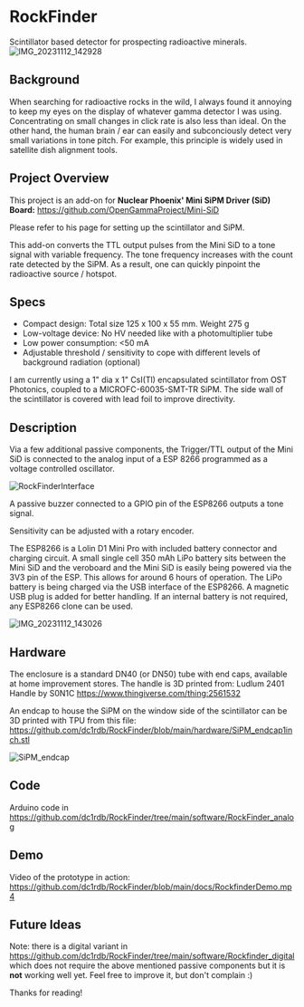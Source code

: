 # RockFinder
Scintillator based detector for prospecting radioactive minerals.
![IMG_20231112_142928](https://github.com/dc1rdb/RockFinder/blob/main/docs/IMG_20231112_142928.jpg)

## Background
When searching for radioactive rocks in the wild, I always found it annoying to keep my eyes on the display of whatever gamma detector I was using. Concentrating on small changes in click rate is also less than ideal.
On the other hand, the human brain / ear can easily and subconciously detect very small variations in tone pitch. For example, this principle is widely used in satellite dish alignment tools.

## Project Overview
This project is an add-on for **Nuclear Phoenix' Mini SiPM Driver (SiD) Board:** https://github.com/OpenGammaProject/Mini-SiD

Please refer to his page for setting up the scintillator and SiPM.

This add-on converts the TTL output pulses from the Mini SiD to a tone signal with variable frequency. The tone frequency increases with the count rate detected by the SiPM. As a result, one can quickly pinpoint the radioactive source / hotspot.

## Specs

* Compact design: Total size 125 x 100 x 55 mm. Weight 275 g
* Low-voltage device: No HV needed like with a photomultiplier tube
* Low power consumption: <50 mA
* Adjustable threshold / sensitivity to cope with different levels of background radiation (optional)

I am currently using a 1" dia x 1" CsI(Tl) encapsulated scintillator from OST Photonics, coupled to a MICROFC-60035-SMT-TR SiPM. The side wall of the scintillator is covered with lead foil to improve directivity.

## Description

Via a few additional passive components, the Trigger/TTL output of the Mini SiD is connected to the analog input of a ESP 8266 programmed as a voltage controlled oscillator. 

![RockFinderInterface](https://github.com/dc1rdb/RockFinder/blob/main/docs/RockFinderInterface.png)

A passive buzzer connected to a GPIO pin of the ESP8266 outputs a tone signal.

Sensitivity can be adjusted with a rotary encoder.

The ESP8266 is a Lolin D1 Mini Pro with included battery connector and charging circuit. A small single cell 350 mAh LiPo battery sits between the Mini SiD and the veroboard and the Mini SiD is easily being powered via the 3V3 pin of the ESP. This allows for around 6 hours of operation. The LiPo battery is being charged via the USB interface of the ESP8266. A magnetic USB plug is added for better handling. If an internal battery is not required, any ESP8266 clone can be used.

![IMG_20231112_143026](https://github.com/dc1rdb/RockFinder/blob/main/docs/IMG_20231112_143026.jpg)

## Hardware
The enclosure is a standard DN40 (or DN50) tube with end caps, available at home improvement stores. The handle is 3D printed from:
Ludlum 2401 Handle by S0N1C https://www.thingiverse.com/thing:2561532

An endcap to house the SiPM on the window side of the scintillator can be 3D printed with TPU from this file: https://github.com/dc1rdb/RockFinder/blob/main/hardware/SiPM_endcap1inch.stl

![SiPM_endcap](https://github.com/dc1rdb/RockFinder/blob/main/docs/SiPM_endcap.jpg)

## Code
Arduino code in https://github.com/dc1rdb/RockFinder/tree/main/software/RockFinder_analog

## Demo
Video of the prototype in action: https://github.com/dc1rdb/RockFinder/blob/main/docs/RockfinderDemo.mp4

## Future Ideas
Note: there is a digital variant in https://github.com/dc1rdb/RockFinder/tree/main/software/Rockfinder_digital which does not require the above mentioned passive components but it is **not** working well yet. Feel free to improve it, but don't complain :)

Thanks for reading!
